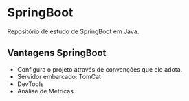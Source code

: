# SpringBoot
Repositório de estudo de SpringBoot em Java.

## Vantagens SpringBoot
* Configura o projeto através de convenções que ele adota.
* Servidor embarcado: TomCat
* DevTools
* Análise de Métricas